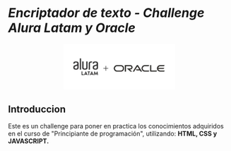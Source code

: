 # _Encriptador de texto - Challenge Alura Latam y Oracle_

<div align='center'>
  <img src='imagenes/aluraoracle.png' width='50%'>
</div>

<h2>Introduccion</h2>

  <p>
    Este es un challenge para poner en practica los conocimientos adquiridos en el curso de "Principiante de programación",
    utilizando: <strong>HTML, CSS y JAVASCRIPT.</strong>
  </p>

